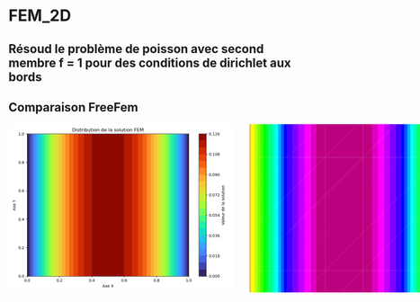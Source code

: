 # FEM_2D

## Résoud le problème de poisson avec second membre f = 1 pour des conditions de dirichlet aux bords

## Comparaison FreeFem

<div style="display: flex; gap: 20px;">
  <img src="images/sol_python.png" alt="Résultat FEM 2D" width="400" height="300">
  <img src="images/sol_FreeFem.png" alt="Résultat FreeFem 2D" width="400" height="300">
</div>

